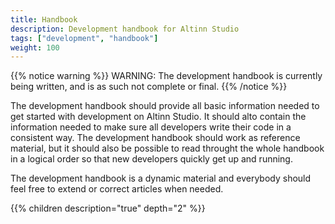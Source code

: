 ```yaml
---
title: Handbook
description: Development handbook for Altinn Studio
tags: ["development", "handbook"]
weight: 100
---
```


{{% notice warning %}}
WARNING: The development handbook is currently being written, and is as such not complete or final.
{{% /notice %}}

The development handbook should provide all basic information needed to get started with development on Altinn Studio. It should alto contain the information needed to make sure all developers write their code in a consistent way. The development handbook should work as reference material, but it should also be possible to read throught the whole handbook in a logical order so that new developers quickly get up and running.

The development handbook is a dynamic material and everybody should feel free to extend or correct articles when needed.

{{% children description="true" depth="2" %}}